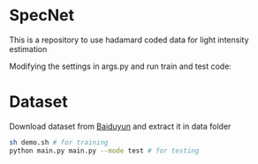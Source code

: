 # SpecNet
This is a repository to use hadamard coded data for light intensity estimation

Modifying the settings in args.py and run train and test code:

# Dataset
Download dataset from [Baiduyun](https://pan.baidu.com/s/17KAwNDJ_0oghqkCN5wvjwA) and extract it in data folder

```Bash
sh demo.sh # for training
python main.py main.py --mode test # for testing
